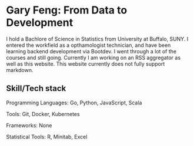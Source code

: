 # Gary Feng: From Data to Development

I hold a Bachlore of Science in Statistics from University at Buffalo, SUNY. I entered the workfield as a opthamologist technician, and have been learning backend development via Bootdev. I went through a lot of the courses and still going. Currently I am working on an RSS aggregator as well as this website. This website currently does not fully support markdown.

## Skill/Tech stack

Programming Languages: Go, Python, JavaScript, Scala

Tools: Git, Docker, Kubernetes

Frameworks: None

Statistical Tools: R, Minitab, Excel
